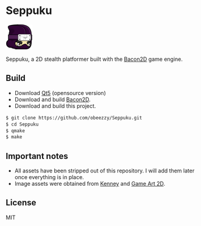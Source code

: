 # Seppuku

![dagger-head](https://github.com/obeezzy/Seppuku/blob/master/icons/head.png?raw=true)

Seppuku, a 2D stealth platformer built with the [Bacon2D](https://github.com/Bacon2D/Bacon2D) game engine. 

## Build

* Download [Qt5](https://www.qt.io/download/) (opensource version)
* Download and build [Bacon2D](https://github.com/Bacon2D/Bacon2D).
* Download and build this project.
 ```sh
$ git clone https://github.com/obeezzy/Seppuku.git
$ cd Seppuku
$ qmake
$ make
```

## Important notes
- All assets have been stripped out of this repository. I will add them later once everything is in place.
- Image assets were obtained from [Kenney](https://kenney.itch.io/) and [Game Art 2D](http://www.gameart2d.com/).

License
----

MIT

